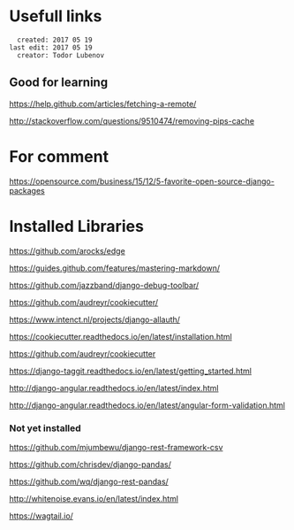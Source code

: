 # Usefull links

```docker
  created: 2017 05 19
last edit: 2017 05 19
  creator: Todor Lubenov

``` 


## Good for learning

https://help.github.com/articles/fetching-a-remote/

http://stackoverflow.com/questions/9510474/removing-pips-cache




# For comment 

https://opensource.com/business/15/12/5-favorite-open-source-django-packages




# Installed Libraries

https://github.com/arocks/edge

https://guides.github.com/features/mastering-markdown/

https://github.com/jazzband/django-debug-toolbar/

https://github.com/audreyr/cookiecutter/

https://www.intenct.nl/projects/django-allauth/

https://cookiecutter.readthedocs.io/en/latest/installation.html

https://github.com/audreyr/cookiecutter

https://django-taggit.readthedocs.io/en/latest/getting_started.html

http://django-angular.readthedocs.io/en/latest/index.html

http://django-angular.readthedocs.io/en/latest/angular-form-validation.html






### Not yet installed

https://github.com/mjumbewu/django-rest-framework-csv

https://github.com/chrisdev/django-pandas/

https://github.com/wq/django-rest-pandas/

http://whitenoise.evans.io/en/latest/index.html

https://wagtail.io/
